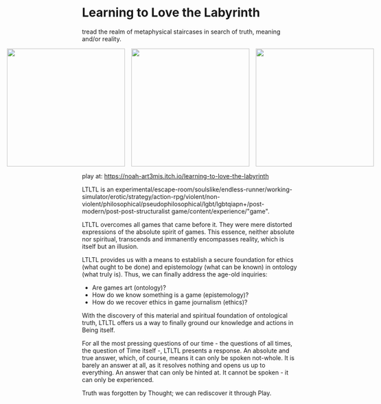 # Learning to Love the Labyrinth

tread the realm of metaphysical staircases in search of truth, meaning and/or reality.  
<div style="display: flex; justify-content: center; margin-bottom: 1em">
  <img src="https://github.com/noah-art3mis/LTLTL/assets/67103901/8d8c3b41-1625-4173-ba1b-db336f8bdfab" width="275" style="margin-right: 15px;">
  <img src="https://github.com/noah-art3mis/LTLTL/assets/67103901/6ddc0eeb-c950-4b0c-8c28-53531a0d2f8a" width="275" style="margin-right: 15px;">
  <img src="https://github.com/noah-art3mis/LTLTL/assets/67103901/53094c7a-b46e-473d-810b-1fd3b9d132f5" width="275">
</div>


play at: https://noah-art3mis.itch.io/learning-to-love-the-labyrinth

LTLTL is an experimental/escape-room/soulslike/endless-runner/working-simulator/erotic/strategy/action-rpg/violent/non-violent/philosophical/pseudophilosophical/lgbt/lgbtqiapn+/post-modern/post-post-structuralist  game/content/experience/"game".  
  
LTLTL overcomes all games that came before it. They were mere distorted expressions of the absolute spirit of games. This essence, neither absolute nor spiritual, transcends and immanently encompasses reality, which is itself but an illusion.  

LTLTL provides us with a means to establish a secure foundation for ethics (what ought to be done) and epistemology (what can be known) in ontology (what truly is). Thus, we can finally address the age-old inquiries:  

- Are games art (ontology)?  
- How do we know something is a game (epistemology)?  
- How do we recover ethics in game journalism (ethics)?  

With the discovery of this material and spiritual foundation of ontological truth, LTLTL offers us a way to finally ground our knowledge and actions in Being itself.  

For all the most pressing questions of our time - the questions of all times, the question of Time itself -, LTLTL presents a response. An absolute and true answer, which, of course, means it can only be spoken not-whole. It is barely an answer at all, as it resolves nothing and opens us up to everything. An answer that can only be hinted at. It cannot be spoken - it can only be experienced.  

Truth was forgotten by Thought; we can rediscover it through Play.  
